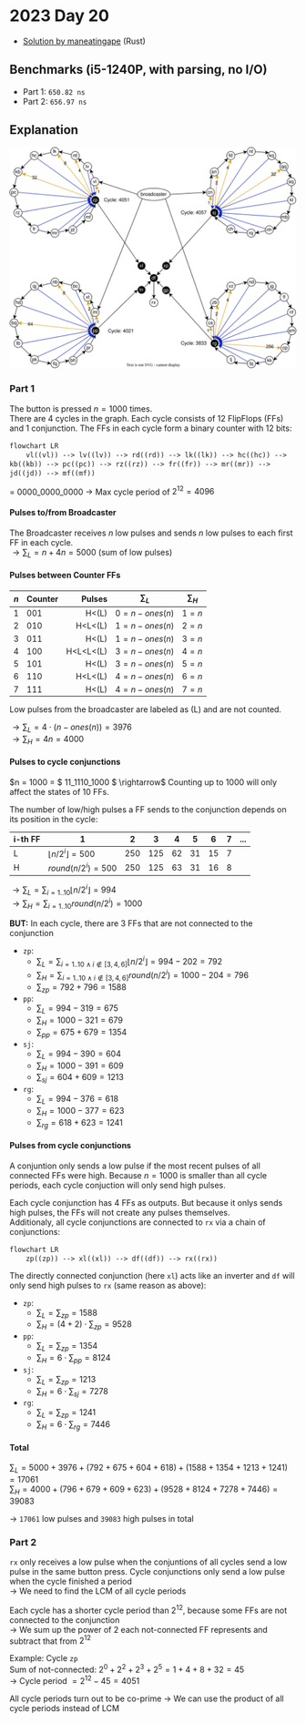 # 2023 Day 20

- [Solution by maneatingape](https://github.com/maneatingape/advent-of-code-rust/blob/main/src/year2023/day20.rs) (Rust)

## Benchmarks (i5-1240P, with parsing, no I/O)

- Part 1: `650.82 ns`
- Part 2: `656.97 ns`

## Explanation

![Input Graph](./input.svg)

### Part 1

The button is pressed $n = 1000$ times.\
There are 4 cycles in the graph. Each cycle consists of 12 FlipFlops (FFs) and 1 conjunction. The FFs in each cycle form a binary counter with 12 bits:

```mermaid
flowchart LR
    vl((vl)) --> lv((lv)) --> rd((rd)) --> lk((lk)) --> hc((hc)) --> kb((kb)) --> pc((pc)) --> rz((rz)) --> fr((fr)) --> mr((mr)) --> jd((jd)) --> mf((mf))
```

= 0000_0000_0000 $\rightarrow$ Max cycle period of $2^{12} = 4096$

#### Pulses to/from Broadcaster

The Broadcaster receives $n$ low pulses and sends $n$ low pulses to each first FF in each cycle.\
$\rightarrow \sum_L = n + 4n = 5000$ (sum of low pulses)

#### Pulses between Counter FFs

| $n$ | Counter |    Pulses | $\sum_{L}$    | $\sum_{H}$ |
| --- | ------- | --------: | ------------- | ---------- |
| 1   | 001     |     H<(L) | $0=n-ones(n)$ | $1=n$      |
| 2   | 010     |   H<L<(L) | $1=n-ones(n)$ | $2=n$      |
| 3   | 011     |     H<(L) | $1=n-ones(n)$ | $3=n$      |
| 4   | 100     | H<L<L<(L) | $3=n-ones(n)$ | $4=n$      |
| 5   | 101     |     H<(L) | $3=n-ones(n)$ | $5=n$      |
| 6   | 110     |   H<L<(L) | $4=n-ones(n)$ | $6=n$      |
| 7   | 111     |     H<(L) | $4=n-ones(n)$ | $7=n$      |

Low pulses from the broadcaster are labeled as (L) and are not counted.

$\rightarrow \sum_L = 4 \cdot (n - ones(n)) = 3976$\
$\rightarrow \sum_H = 4n = 4000$

#### Pulses to cycle conjunctions

$n = 1000 = $ 11_1110_1000 $ \rightarrow$ Counting up to 1000 will only affect the states of 10 FFs.

The number of low/high pulses a FF sends to the conjunction depends on its position in the cycle:

| i-th FF | 1                             | 2   | 3   | 4   | 5   | 6   | 7   | ... |
| ------- | ----------------------------- | --- | --- | --- | --- | --- | --- | --- |
| L       | $\lfloor n/2^i \rfloor = 500$ | 250 | 125 | 62  | 31  | 15  | 7   |
| H       | $round(n/2^i) = 500$          | 250 | 125 | 63  | 31  | 16  | 8   |

$\rightarrow \sum_L = \sum_{i=1..10} \lfloor n/2^i \rfloor = 994$\
$\rightarrow \sum_H = \sum_{i=1..10} round(n/2^i) = 1000$

**BUT:** In each cycle, there are 3 FFs that are not connected to the conjunction

- `zp`:
  - $\sum_L = \sum_{i=1..10\wedge i \not\in [3,4,6]} \lfloor n/2^i \rfloor = 994 - 202 = 792$
  - $\sum_H = \sum_{i=1..10\wedge i \not\in [3,4,6]} round(n/2^i) = 1000 - 204 = 796$
  - $\sum_{zp} = 792 + 796 = 1588$
- `pp`:
  - $\sum_L = 994 - 319 = 675$
  - $\sum_H = 1000 - 321 = 679$
  - $\sum_{pp} = 675 + 679 = 1354$
- `sj`:
  - $\sum_L = 994 - 390 = 604$
  - $\sum_H = 1000 - 391 = 609$
  - $\sum_{sj} = 604 + 609 = 1213$
- `rg`:
  - $\sum_L = 994 - 376 = 618$
  - $\sum_H = 1000 - 377 = 623$
  - $\sum_{rg} = 618 + 623 = 1241$

#### Pulses from cycle conjunctions

A conjuntion only sends a low pulse if the most recent pulses of all connected FFs were high. Because $n=1000$ is smaller than all cycle periods, each cycle conjuction will only send high pulses.

Each cycle conjunction has 4 FFs as outputs. But because it onlys sends high pulses, the FFs will not create any pulses themselves.\
Additionaly, all cycle conjunctions are connected to `rx` via a chain of conjunctions:

```mermaid
flowchart LR
    zp((zp)) --> xl((xl)) --> df((df)) --> rx((rx))
```

The directly connected conjunction (here `xl`) acts like an inverter and `df` will only send high pulses to `rx` (same reason as above):

- `zp`:
  - $\sum_L = \sum_{zp} = 1588$
  - $\sum_H = (4+2)\cdot \sum_{zp} = 9528$
- `pp`:
  - $\sum_L = \sum_{zp} = 1354$
  - $\sum_H = 6\cdot \sum_{pp} = 8124$
- `sj`:
  - $\sum_L = \sum_{zp} = 1213$
  - $\sum_H = 6\cdot \sum_{sj} = 7278$
- `rg`:
  - $\sum_L = \sum_{zp} = 1241$
  - $\sum_H = 6\cdot \sum_{rg} = 7446$

#### Total

$\sum_L = 5000 + 3976 + (792 + 675 + 604 + 618) + (1588 + 1354 + 1213 + 1241) = 17061$\
$\sum_H = 4000 + (796 + 679 + 609 + 623) + (9528 + 8124 + 7278 + 7446) = 39083$

$\rightarrow$ `17061` low pulses and `39083` high pulses in total

### Part 2

`rx` only receives a low pulse when the conjuntions of all cycles send a low pulse in the same button press. Cycle conjunctions only send a low pulse when the cycle finished a period\
$\rightarrow$ We need to find the LCM of all cycle periods

Each cycle has a shorter cycle period than $2^{12}$, because some FFs are not connected to the conjunction\
$\rightarrow$ We sum up the power of 2 each not-connected FF represents and subtract that from $2^{12}$

Example: Cycle `zp`\
 Sum of not-connected: $2^0 + 2^2 + 2^3 + 2^5 = 1 + 4 + 8 + 32 = 45$\
 $\rightarrow$ Cycle period $= 2^{12} - 45 = 4051$

All cycle periods turn out to be co-prime $\rightarrow$ We can use the product of all cycle periods instead of LCM
